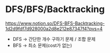 # DFS/BFS/Backtracking
https://www.notion.so/DFS-BFS-Backtracking-1d2d9fdf7d928000a2d8e212e87347f4?pvs=4

* DFS -> 간단한 개수 구하기 문제 / 조합 문제
* BFS -> 최소 문제(cost가 없는)
